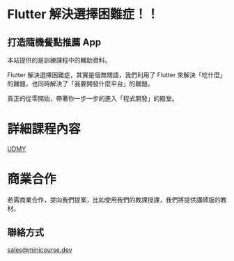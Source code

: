 # Flutter 解決選擇困難症！！
## 打造隨機餐點推薦 App

本站提供的是訓練課程中的輔助資料。

Flutter 解決選擇困難症，其實是個無關語，我們利用了 Flutter 來解決「吃什麼」的難題，也同時解決了「我要開發什麼平台」的難題。

真正的從零開始，帶著你一步一步的進入「程式開發」的殿堂。



# 詳細課程內容
[UDMY](https://www.udemy.com/)

# 商業合作

若需商業合作，提向我們提案，比如使用我們的教課授課，我們將提供講師版的教材。

## 聯絡方式

sales@minicourse.dev